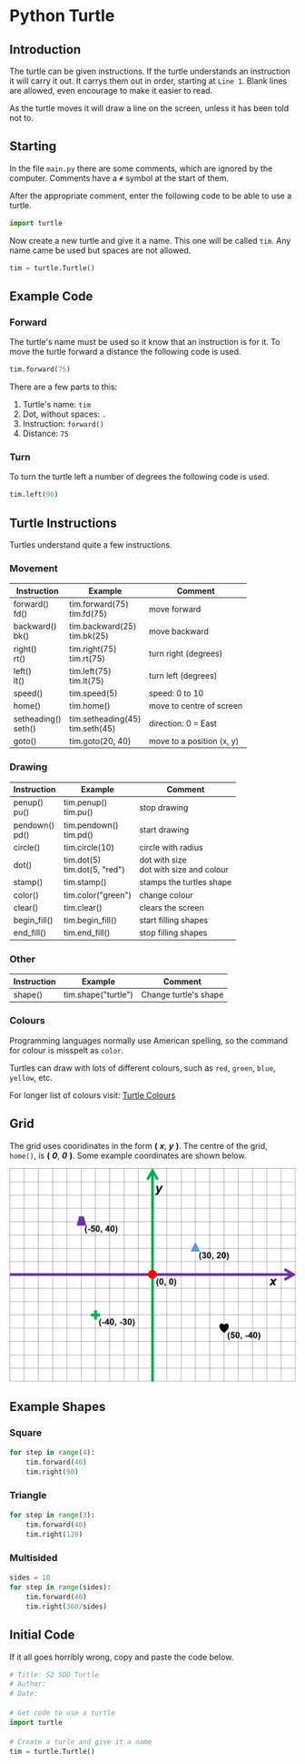 # Python Turtle

## Introduction

The turtle can be given instructions.  If the turtle understands an instruction it will carry it out.  It carrys them out in order, starting at `Line 1`.  Blank lines are allowed, even encourage to make it easier to read.

As the turtle moves it will draw a line on the screen, unless it has been told not to.

## Starting

In the file `main.py` there are some comments, which are ignored by the computer. 
 Comments have a `#` symbol at the start of them.

After the appropriate comment, enter the following code to be able to use a turtle.

``` python
import turtle
```

Now create a new turtle and give it a name.  This one will be called `tim`.  Any name came be used but spaces are not allowed.

``` python
tim = turtle.Turtle()
```

## Example Code

### Forward

The turtle's name must be used so it know that an instruction is for it.  To move the turtle forward a distance the following code is used.

``` python
tim.forward(75)
```

There are a few parts to this:

1. Turtle's name: `tim`
2. Dot, without spaces: `.` 
3. Instruction: `forward()`
4. Distance: `75`

### Turn

To turn the turtle left a number of degrees the following code is used.

``` python
tim.left(90)
```

## Turtle Instructions

Turtles understand quite a few instructions.

### Movement

| Instruction | Example | Comment |
| ----------- | ------- | ------- |
| forward()<br>fd() | tim.forward(75)<br>tim.fd(75) | move forward |
| backward()<br>bk() | tim.backward(25)<br>tim.bk(25) | move backward |
| right()<br>rt() | tim.right(75)<br>tim.rt(75) | turn right (degrees) |
| left()<br>lt() | tim.left(75)<br>tim.lt(75) | turn left (degrees) |
| speed() | tim.speed(5) | speed: 0 to 10 |
| home() | tim.home() | move to centre of screen |
| setheading()<br>seth() | tim.setheading(45)<br>tim.seth(45) | direction: 0 = East |
| goto() | tim.goto(20, 40) | move to a position (x, y) |

### Drawing

| Instruction | Example | Comment |
| ----------- | ------- | ------- |
| penup()<br>pu() | tim.penup()<br>tim.pu() | stop drawing |
| pendown()<br>pd() | tim.pendown()<br>tim.pd() | start drawing |
| circle() | tim.circle(10) | circle with radius |
| dot() | tim.dot(5)<br>tim.dot(5, "red") | dot with size<br>dot with size and colour |
| stamp() | tim.stamp() | stamps the turtles shape |
| color() | tim.color("green") | change colour |
| clear() | tim.clear() | clears the screen |
| begin_fill() | tim.begin_fill() | start filling shapes |
| end_fill() | tim.end_fill() | stop filling shapes |

### Other

| Instruction | Example | Comment |
| ----------- | ------- | ------- |
| shape() | tim.shape("turtle") | Change turtle's shape |

### Colours

Programming languages normally use American spelling, so the command for colour is misspelt as `color`.

Turtles can draw with lots of different colours, such as `red`, `green`, `blue`, `yellow`, etc.

For longer list of colours visit: [Turtle Colours](https://cs111.wellesley.edu/reference/colors "Turtle colors")

## Grid

The grid uses cooridinates in the form __(__ ___x___, ___y___ __)__.  The centre of the grid, `home()`, is __(__ ___0___, ___0___ __)__.  Some example coordinates are shown below.

![Python Turtle Grid](assets/Grid.png "Python Turtle Grid")

## Example Shapes

### Square

``` python
for step in range(4):
    tim.forward(40)
    tim.right(90)
```

### Triangle

``` python
for step in range(3):
    tim.forward(40)
    tim.right(120)
```

### Multisided
``` python
sides = 10
for step in range(sides):
    tim.forward(40)
    tim.right(360/sides)
```

## Initial Code

If it all goes horribly wrong, copy and paste the code below.

``` python
# Title: S2 SDD Turtle
# Author: 
# Date: 

# Get code to use a turtle
import turtle

# Create a turle and give it a name
tim = turtle.Turtle()
```
